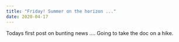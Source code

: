 ```yaml
---
title: "Friday! Summer on the horizon ..."
date: 2020-04-17
---
```


Todays first post on bunting news ....
Going to take the doc on a hike.
